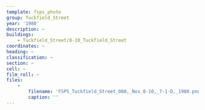 ```yaml
---
template: fsps_photo
group: Tuckfield_Street
year: '1980'
description: ~
buildings:
    - Tuckfield_Street/8-10_Tuckfield_Street
coordinates: ~
heading: ~
classification: ~
section: ~
cell: ~
film_roll: ~
files:
    -
        filename: 'FSPS_Tuckfield_Street_008,_Nos_8-10,_7-1-D,_1980.png'
        caption: ''
---
```

